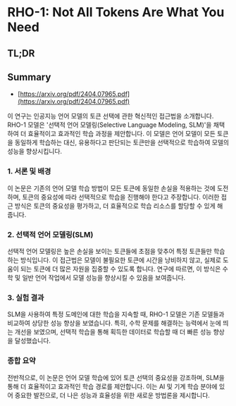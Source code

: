 # RHO-1: Not All Tokens Are What You Need
## TL;DR
## Summary
- [https://arxiv.org/pdf/2404.07965.pdf](https://arxiv.org/pdf/2404.07965.pdf)

이 연구는 인공지능 언어 모델의 토큰 선택에 관한 혁신적인 접근법을 소개합니다. RHO-1 모델은 '선택적 언어 모델링(Selective Language Modeling, SLM)'을 채택하여 더 효율적이고 효과적인 학습 과정을 제안합니다. 이 모델은 언어 모델이 모든 토큰을 동일하게 학습하는 대신, 유용하다고 판단되는 토큰만을 선택적으로 학습하여 모델의 성능을 향상시킵니다.

### 1. 서론 및 배경
이 논문은 기존의 언어 모델 학습 방법이 모든 토큰에 동일한 손실을 적용하는 것에 도전하며, 토큰의 중요성에 따라 선택적으로 학습을 진행해야 한다고 주장합니다. 이러한 접근 방식은 토큰의 중요성을 평가하고, 더 효율적으로 학습 리소스를 할당할 수 있게 해 줍니다.

### 2. 선택적 언어 모델링(SLM)
선택적 언어 모델링은 높은 손실을 보이는 토큰들에 초점을 맞추어 특정 토큰들만 학습하는 방식입니다. 이 접근법은 모델이 불필요한 토큰에 시간을 낭비하지 않고, 실제로 도움이 되는 토큰에 더 많은 자원을 집중할 수 있도록 합니다. 연구에 따르면, 이 방식은 수학 및 일반 언어 작업에서 모델 성능을 향상시킬 수 있음을 보여줍니다.

### 3. 실험 결과
SLM을 사용하여 특정 도메인에 대한 학습을 지속할 때, RHO-1 모델은 기존 모델들과 비교하여 상당한 성능 향상을 보였습니다. 특히, 수학 문제를 해결하는 능력에서 눈에 띄는 개선을 보였으며, 선택적 학습을 통해 획득한 데이터로 학습할 때 더 빠른 성능 향상을 달성했습니다.

### 종합 요약
전반적으로, 이 논문은 언어 모델 학습에 있어 토큰 선택의 중요성을 강조하며, SLM을 통해 더 효율적이고 효과적인 학습 경로를 제안합니다. 이는 AI 및 기계 학습 분야에 있어 중요한 발전으로, 더 나은 성능과 효율성을 위한 새로운 방법론을 제시합니다.